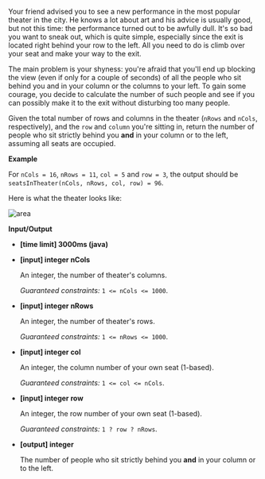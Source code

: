 Your friend advised you to see a new performance in the most popular theater in the city. He knows a lot about art and his advice is usually good, but not this time: the performance turned out to be awfully dull. It's so bad you want to sneak out, which is quite simple, especially since the exit is located right behind your row to the left. All you need to do is climb over your seat and make your way to the exit.

The main problem is your shyness: you're afraid that you'll end up blocking the view (even if only for a couple of seconds) of all the people who sit behind you and in your column or the columns to your left. To gain some courage, you decide to calculate the number of such people and see if you can possibly make it to the exit without disturbing too many people.

Given the total number of rows and columns in the theater (`nRows` and `nCols`, respectively), and the `row` and `column` you're sitting in, return the number of people who sit strictly behind you **and** in your column or to the left, assuming all seats are occupied.

**Example**

For `nCols = 16`, `nRows = 11`, `col = 5` and `row = 3`, the output should be
`seatsInTheater(nCols, nRows, col, row) = 96`.

Here is what the theater looks like:

![area](../../img/seatsInTheater.png)

**Input/Output**

* **[time limit] 3000ms (java)**

* **[input] integer nCols**

    An integer, the number of theater's columns.

   _Guaranteed constraints:_
   `1 <= nCols <= 1000`.

* **[input] integer nRows**

    An integer, the number of theater's rows.

   _Guaranteed constraints:_
   `1 <= nRows <= 1000`.

* **[input] integer col**

    An integer, the column number of your own seat (1-based).

   _Guaranteed constraints:_
   `1 <= col <= nCols`.

* **[input] integer row**

    An integer, the row number of your own seat (1-based).

   _Guaranteed constraints:_
   `1 ? row ? nRows`.

* **[output] integer**

    The number of people who sit strictly behind you **and** in your column or to the left.

